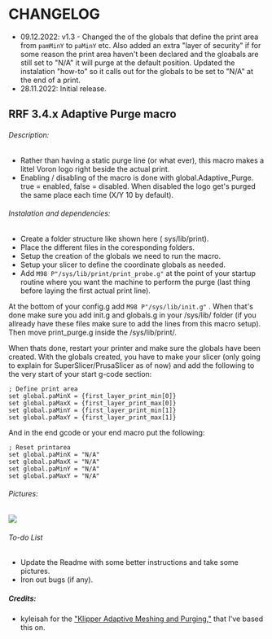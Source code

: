 # CHANGELOG
- 09.12.2022: v1.3 - Changed the of the globals that define the print area from `pamMinY` to `paMinY` etc. Also added an extra "layer of security" if for some reason the print area haven't been declared and the gloabals are still set to "N/A" it will purge at the default position. Updated the instalation "how-to" so it calls out for the globals to be set to "N/A" at the end of a print.
- 28.11.2022: Initial release.

## RRF 3.4.x Adaptive Purge macro

###### Description:
- Rather than having a static purge line (or what ever), this macro makes a littel Voron logo right beside the actual print. 
- Enabling / disabling of the macro is done with global.Adaptive_Purge. true = enabled, false = disabled. When disabled the logo get's purged the same place each time (X/Y 10 by default).

###### Instalation and dependencies:
- Create a folder structure like shown here ( sys/lib/print).
- Place the different files in the coresponding folders.
- Setup the creation of the globals we need to run the macro.
- Setup your slicer to define the coordinate globals as needed.
- Add `M98 P"/sys/lib/print/print_probe.g"` at the point of your startup routine where you want the machine to perform the purge (last thing before laying the first actual print line). 

At the bottom of your config.g add `M98 P"/sys/lib/init.g"` . 
When that's done make sure you add init.g and globals.g in your /sys/lib/ folder (if you allready have these files make sure to add the lines from this macro setup).
Then move print_purge.g inside the /sys/lib/print/.

When thats done, restart your printer and make sure the globals have been created.
With the globals created, you have to make your slicer (only going to explain for SuperSlicer/PrusaSlicer as of now) and add the following to the very start of your start g-code section:
```
; Define print area
set global.paMinX = {first_layer_print_min[0]}
set global.paMaxX = {first_layer_print_max[0]}
set global.paMinY = {first_layer_print_min[1]}
set global.paMaxY = {first_layer_print_max[1]}
```

And in the end gcode or your end macro put the following:
```
; Reset printarea
set global.paMinX = "N/A"
set global.paMaxX = "N/A"
set global.paMinY = "N/A"
set global.paMaxY = "N/A"
```

###### Pictures:
![](./pics/1.png)

###### To-do List
- Update the Readme with some better instructions and take some pictures.
- Iron out bugs (if any).

##### Credits:
- kyleisah for the ["Klipper Adaptive Meshing and Purging,"](https://github.com/kyleisah/Klipper-Adaptive-Meshing-Purging) that I've based this on.
